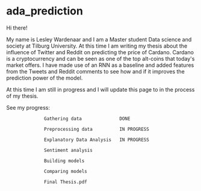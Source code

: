 # ada_prediction
Hi there!

My name is Lesley Wardenaar and I am a Master student Data science and society at Tilburg University. At this time I am writing my thesis about the influence of Twitter and Reddit on predicting the price of Cardano. Cardano is a cryptocurrency and can be seen as one of the top alt-coins that today's market offers. I have made use of an RNN as a baseline and added features from the Tweets and Reddit comments to see how and if it improves the prediction power of the model.

At this time I am still in progress and I will update this page to in the process of my thesis.

See my progress:

                  Gathering data              DONE  

                  Preprocessing data          IN PROGRESS 
                  
                  Explanatory Data Analysis   IN PROGRESS
                  
                  Sentiment analysis                     
                
                  Building models                        
                  
                  Comparing models                       
                  
                  Final Thesis.pdf    

